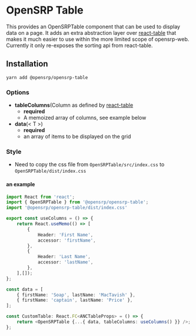 # OpenSRP Table

This provides an OpenSRPTable component that can be used to display data on a page.
It adds an extra abstraction layer over [react-table](https://github.com/tannerlinsley/react-table#readme) that makes it much easier to use within the more limited scope of opensrp-web. Currently it only re-exposes the sorting api from react-table.

## Installation

```node
yarn add @opensrp/opensrp-table
```

### Options

-   **tableColumns**(Column as defined by [react-table](https://github.com/tannerlinsley/react-table#readme)
    -   **required**
    -   A memoized array of columns, see example below
-   **data**(< T >)
    -   **required**
    -   an array of items to be displayed on the grid

### Style

-   Need to copy the css file from `OpenSRPTable/src/index.css` to  `OpenSRPTable/dist/index.css`    

#### an example

```typescript
import React from 'react';
import { OpenSRPTable } from '@opensrp/opensrp-table';
import '@opensrp/opensrp-table/dist/index.css'

export const useColumns = () => {
    return React.useMemo(() => [
        {
            Header: 'First Name',
            accessor: 'firstName',
        },
        {
            Header: 'Last Name',
            accessor: 'lastName',
        },
    ],[]);
};

const data = [
    { firstName: 'Soap', lastName: 'MacTavish' },
    { firstName: 'captain', lastName: 'Price' },
];

const CustomTable: React.FC<ANCTableProps> = () => {
    return <OpenSRPTable {...{ data, tableColumns: useColumns() }} />;
};
```
